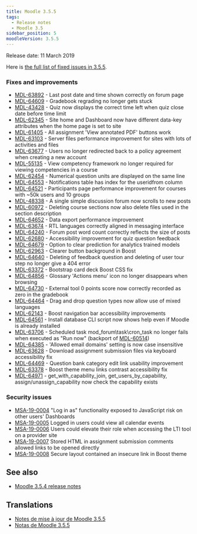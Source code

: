 ```yaml
---
title: Moodle 3.5.5
tags:
  - Release notes
  - Moodle 3.5
sidebar_position: 5
moodleVersion: 3.5.5
---
```

Release date: 11 March 2019

Here is [the full list of fixed issues in 3.5.5](https://tracker.moodle.org/secure/IssueNavigator!executeAdvanced.jspa?jqlQuery=project+%3D+mdl+AND+resolution+%3D+fixed+AND+fixVersion+in+%28%223.5.5%22%29+ORDER+BY+priority+DESC&runQuery=true&clear=true).

### Fixes and improvements

- [MDL-63892](https://tracker.moodle.org/browse/MDL-63892) - Last post date and time shown correctly on forum page
- [MDL-64609](https://tracker.moodle.org/browse/MDL-64609) - Gradebook regrading no longer gets stuck
- [MDL-43428](https://tracker.moodle.org/browse/MDL-43428) - Quiz now displays the correct time left when quiz close date before time limit
- [MDL-62345](https://tracker.moodle.org/browse/MDL-62345) - Site home and Dashboard now have different data-key attributes when the home page is set to site
- [MDL-61405](https://tracker.moodle.org/browse/MDL-61405) - All assignment 'View annotated PDF' buttons work
- [MDL-63103](https://tracker.moodle.org/browse/MDL-63103) - Server files performance improvement for sites with lots of activities and files
- [MDL-63677](https://tracker.moodle.org/browse/MDL-63677) - Users no longer redirected back to a policy agreement when creating a new account
- [MDL-55135](https://tracker.moodle.org/browse/MDL-55135) - View competency framework no longer required for viewing competencies in a course
- [MDL-62454](https://tracker.moodle.org/browse/MDL-62454) - Numerical question units are displayed on the same line
- [MDL-64553](https://tracker.moodle.org/browse/MDL-64553) - Notifications table has index for the useridfrom column
- [MDL-64521](https://tracker.moodle.org/browse/MDL-64521) - Participants page performance improvement for courses with ~50k users and 10 groups
- [MDL-48338](https://tracker.moodle.org/browse/MDL-48338) - A single simple discussion forum now scrolls to new posts
- [MDL-60972](https://tracker.moodle.org/browse/MDL-60972) - Deleting course sections now also delete files used in the section description
- [MDL-64652](https://tracker.moodle.org/browse/MDL-64652) - Data export performance improvement
- [MDL-63674](https://tracker.moodle.org/browse/MDL-63674) - RTL languages correctly aligned in messaging interface
- [MDL-64240](https://tracker.moodle.org/browse/MDL-64240) - Forum post word count correctly reflects the size of posts
- [MDL-62680](https://tracker.moodle.org/browse/MDL-62680) - Accessibility improvement for quiz question feedback
- [MDL-64679](https://tracker.moodle.org/browse/MDL-64679) - Option to clear prediction for analytics trained models
- [MDL-62963](https://tracker.moodle.org/browse/MDL-62963) - Clearer button background in Boost
- [MDL-64640](https://tracker.moodle.org/browse/MDL-64640) - Deleting of feedback question and deleting of user tour step no longer give a 404 error
- [MDL-63372](https://tracker.moodle.org/browse/MDL-63372) - Bootstrap card deck Boost CSS fix
- [MDL-64856](https://tracker.moodle.org/browse/MDL-64856) - Glossary 'Actions menu' icon no longer disappears when browsing
- [MDL-64730](https://tracker.moodle.org/browse/MDL-64730) - External tool 0 points score now correctly recorded as zero in the gradebook
- [MDL-64464](https://tracker.moodle.org/browse/MDL-64464) - Drag and drop question types now allow use of mixed languages
- [MDL-62143](https://tracker.moodle.org/browse/MDL-62143) - Boost navigation bar accessibility improvements
- [MDL-64561](https://tracker.moodle.org/browse/MDL-64561) - Install database CLI script now shows help even if Moodle is already installed
- [MDL-63706](https://tracker.moodle.org/browse/MDL-63706) - Scheduled task mod_forum\task\cron_task no longer fails when executed as "Run now" (backport of [MDL-60514](https://tracker.moodle.org/browse/MDL-60514))
- [MDL-64385](https://tracker.moodle.org/browse/MDL-64385) - 'Allowed email domains' setting is now case insensitive
- [MDL-63628](https://tracker.moodle.org/browse/MDL-63628) - Download assignment submission files via keyboard accessibility fix
- [MDL-64469](https://tracker.moodle.org/browse/MDL-64469) - Question bank category edit link usability improvement
- [MDL-63378](https://tracker.moodle.org/browse/MDL-63378) - Boost theme menu links contrast accessibility fix
- [MDL-64971](https://tracker.moodle.org/browse/MDL-64971) - get_with_capability_join, get_users_by_capability, assign/unassign_capability now check the capability exists

### Security issues

- [MSA-19-0004](https://moodle.org/mod/forum/discuss.php?d=384010) "Log in as" functionality exposed to JavaScript risk on other users' Dashboards
- [MSA-19-0005](https://moodle.org/mod/forum/discuss.php?d=384011) Logged in users could view all calendar events
- [MSA-19-0006](https://moodle.org/mod/forum/discuss.php?d=384012) Users could elevate their role when accessing the LTI tool on a provider site
- [MSA-19-0007](https://moodle.org/mod/forum/discuss.php?d=384013) Stored HTML in assignment submission comments allowed links to be opened directly
- [MSA-19-0008](https://moodle.org/mod/forum/discuss.php?d=384014) Secure layout contained an insecure link in Boost theme

## See also

- [Moodle 3.5.4 release notes](/general/releases/3.5/3.5.4)

## Translations

- [Notes de mise à jour de Moodle 3.5.5](https://docs.moodle.org/fr/Notes_de_mise_à_jour_de_Moodle_3.5.5)
- [Notas de Moodle 3.5.5](https://docs.moodle.org/es/Notas_de_Moodle_3.5.5)
